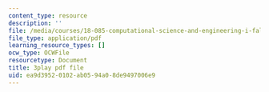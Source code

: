 ```yaml
---
content_type: resource
description: ''
file: /media/courses/18-085-computational-science-and-engineering-i-fall-2008/ea9d39520102ab0594a08de9497006e9_tkyv1D1tZGg.pdf
file_type: application/pdf
learning_resource_types: []
ocw_type: OCWFile
resourcetype: Document
title: 3play pdf file
uid: ea9d3952-0102-ab05-94a0-8de9497006e9
---
```

